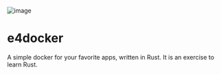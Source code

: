 ![image](https://github.com/user-attachments/assets/bb80be87-0f16-4dc0-832f-8dcdbc28c9a2)


# e4docker

A simple docker for your favorite apps, written in Rust. It is an exercise to learn Rust.
